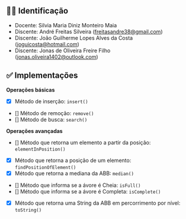 ## 👨‍🎓 Identificação

- Docente: Silvia Maria Diniz Monteiro Maia
- Discente: André Freitas Silveira (freitasandre38@gmail.com)
- Discente: João Guilherme Lopes Alves da Costa (joguicosta@hotmail.com)
- Discente: Jonas de Oliveira Freire Filho (jonas.oliveira1402@outlook.com)

## ✅ Implementações

**Operações básicas**
- [x] Método de inserção: `insert()`
- [] Método de remoção: `remove()`
- [] Método de busca: `search()`

**Operações avançadas**
- [] Método que retorna um elemento a partir da posição: `elementInPosition()`
- [x] Método que retorna a posição de um elemento: `findPositionOfElement()`
- [x] Método que retorna a mediana da ABB: `median()`
- [] Método que informa se a ávore é Cheia: `isFull()`
- [] Método que informa se a ávore é Completa: `isComplete()`
- [x] Método que retorna uma String da ABB em percorrimento por nível: `toString()`
